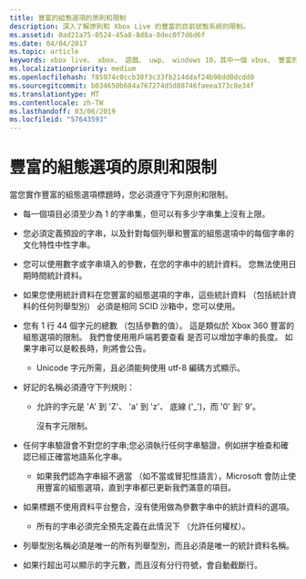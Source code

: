 ```yaml
---
title: 豐富的組態選項的原則和限制
description: 深入了解原則和 Xbox Live 的豐富的目前狀態系統的限制。
ms.assetid: 0ad21a75-0524-45a8-8d8a-0dec0f7d6d6f
ms.date: 04/04/2017
ms.topic: article
keywords: xbox live、 xbox、 遊戲、 uwp、 windows 10，其中一個 xbox、 豐富的目前狀態、 原則
ms.localizationpriority: medium
ms.openlocfilehash: f85974c0ccb38f3c33fb214ddaf24b98dd8dcdd0
ms.sourcegitcommit: b034650b684a767274d5d88746faeea373c8e34f
ms.translationtype: MT
ms.contentlocale: zh-TW
ms.lasthandoff: 03/06/2019
ms.locfileid: "57643593"
---
```

# <a name="rich-presence-policies-and-limitations"></a>豐富的組態選項的原則和限制

當您實作豐富的組態選項標題時，您必須遵守下列原則和限制。

-   每一個項目必須至少為 1 的字串集，但可以有多少字串集上沒有上限。
-   您必須定義預設的字串，以及針對每個列舉和豐富的組態選項中的每個字串的文化特性中性字串。
-   您可以使用數字或字串填入的參數，在您的字串中的統計資料。 您無法使用日期時間統計資料。
-   如果您使用統計資料在您豐富的組態選項的字串，這些統計資料 （包括統計資料的任何列舉型別） 必須是相同 SCID 沙箱中，您可以使用。
-   您有 1 行 44 個字元的總數 （包括參數的值）。 這是類似於 Xbox 360 豐富的組態選項的限制。 我們會使用用戶端若要查看 是否可以增加字串的長度。 如果字串可以是較長時，則將會公告。
    -   Unicode 字元所需，且必須能夠使用 utf-8 編碼方式顯示。
-   好記的名稱必須遵守下列規則：
    -   允許的字元是 'A' 到 'Z'、 'a' 到 'z'、 底線 ('\_')，而 '0' 到' 9'。

        沒有字元限制。

-   任何字串驗證會不對您的字串;您必須執行任何字串驗證，例如拼字檢查和確認已經正確當地語系化字串。
    -   如果我們認為字串組不適當 （如不當或冒犯性語言），Microsoft 會防止使用豐富的組態選項，直到字串都已更新我們滿意的項目。
-   如果標題不使用資料平台整合，沒有使用做為參數字串中的統計資料的選項。
    -   所有的字串必須完全預先定義在此情況下 （允許任何權杖）。
-   列舉型別名稱必須是唯一的所有列舉型別，而且必須是唯一的統計資料名稱。
-   如果行超出可以顯示的字元數，而且沒有分行符號，會自動截斷行。
